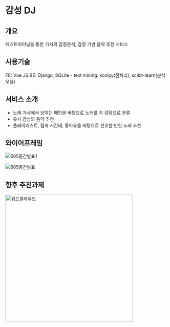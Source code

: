 # 감성 DJ

## 개요
텍스트마이닝을 통한 가사의 감정분석, 감정 기반 음악 추천 서비스

## 사용기술
FE: Vue JS
BE: Django, SQLite
    - text mining: konlpy(전처리),  scikit-learn(분석모델)

## 서비스 소개

- 노래 가사에서 보이는 패턴을 바탕으로 노래를 각 감정으로 분류
- 유사 감성의 음악 추천
- 플레이리스트, 접속 시간대, 좋아요를 바탕으로 선호할 만한 노래 추천

## 와이어프레임
![505중간발표1](https://user-images.githubusercontent.com/53211781/93545182-c72b3980-f99a-11ea-8784-1c28e6e99697.jpg)

![505중간발표](https://user-images.githubusercontent.com/53211781/93545211-d7dbaf80-f99a-11ea-9e5c-cbeeff06375d.jpg)

## 향후 추친과제

<img width="398" alt="워드클라우드" src="https://user-images.githubusercontent.com/53211781/93545318-0fe2f280-f99b-11ea-9a5c-d79e085ab101.png">
